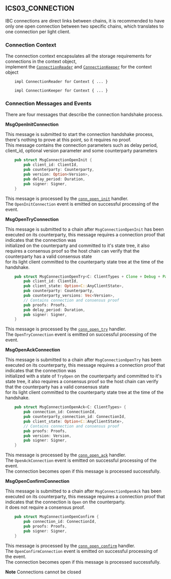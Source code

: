 ## ICS03_CONNECTION

IBC connections are direct links between chains, it is recommended to have only one open connection between two specific chains, which translates to one connection per light client.  

### Connection Context

The connection context encapsulates all the storage requirements for connections in the context object,  
implement the [`ConnectionReader`](/code/centauri/ibc/modules/src/core/ics03_connection/context.rs#L21) and [`ConnectionKeeper`](/code/centauri/ibc/modules/src/core/ics03_connection/context.rs#L51) for the context object

```text
    impl ConnectionReader for Context { ... }
    
    impl ConnectionKeeper for Context { ... }  
```

### Connection Messages and Events

There are four messages that describe the connection handshake process.  

**MsgOpenInitConnection**

This message is submitted to start the connection handshake process, there's nothing to prove at this point, so it requires no proof.  
This message contains the connection parameters such as delay period, client_id, optional version parameter and some counterparty parameters

```rust
    pub struct MsgConnectionOpenInit {
	    pub client_id: ClientId,
	    pub counterparty: Counterparty,
	    pub version: Option<Version>,
	    pub delay_period: Duration,
	    pub signer: Signer,
    }
```
This message is processed by the [`conn_open_init`](/code/centauri/ibc/modules/src/core/ics03_connection/handler/conn_open_init.rs) handler.  
The `OpenInitConnection` event is emitted on successful processing of the event.


**MsgOpenTryConnection**

This message is submitted to a chain after `MsgConnectionOpenInit` has been executed on its counterparty, this message requires a connection proof that indicates that the connection was  
initialized on the counterparty and committed to it's state tree, it also requires a consensus proof so the host chain can verify that the counterparty has a valid consensus state   
for its light client committed to the counterparty state tree at the time of the handshake.

```rust
    pub struct MsgConnectionOpenTry<C: ClientTypes + Clone + Debug + PartialEq + Eq> {
        pub client_id: ClientId,
        pub client_state: Option<C::AnyClientState>,
        pub counterparty: Counterparty,
        pub counterparty_versions: Vec<Version>,
        // Contains connection and consensus proof
        pub proofs: Proofs,
        pub delay_period: Duration,
        pub signer: Signer,
    }
```
This message is processed by the [`conn_open_try`](/code/centauri/ibc/modules/src/core/ics03_connection/handler/conn_open_try.rs) handler.  
The `OpenTryConnection` event is emitted on successful processing of the event.


**MsgOpenAckConnection**

This message is submitted to a chain after `MsgConnectionOpenTry` has been executed on its counterparty, this message requires a connection proof that indicates that the connection was  
initialized with a state of `TryOpen` on the counterparty and committed to it's state tree, it also requires a consensus proof so the host chain can verify that the counterparty has a valid consensus state   
for its light client committed to the counterparty state tree at the time of the handshake.

```rust
    pub struct MsgConnectionOpenAck<C: ClientTypes> {
        pub connection_id: ConnectionId,
        pub counterparty_connection_id: ConnectionId,
        pub client_state: Option<C::AnyClientState>,
        // Contains connection and consensus proof
        pub proofs: Proofs,
        pub version: Version,
        pub signer: Signer,
    }
```
This message is processed by the [`conn_open_ack`](/code/centauri/ibc/modules/src/core/ics03_connection/handler/conn_open_init.rs) handler.  
The `OpenAckConnection` event is emitted on successful processing of the event.  
The connection becomes open if this message is processed successfully.

**MsgOpenConfirmConnection**

This message is submitted to a chain after `MsgConnectionOpenAck` has been executed on its counterparty, this message requires a connection proof that indicates that the connection is `Open` on the counterparty.  
it does not require a consensus proof.

```rust
    pub struct MsgConnectionOpenConfirm {
        pub connection_id: ConnectionId,
        pub proofs: Proofs,
        pub signer: Signer,
    }
```
This message is processed by the [`conn_open_confirm`](/code/centauri/ibc/modules/src/core/ics03_connection/handler/conn_open_init.rs) handler.  
The `OpenConfirmConnection` event is emitted on successful processing of the event.  
The connection becomes open if this message is processed successfully.

**Note**
Connections cannot be closed